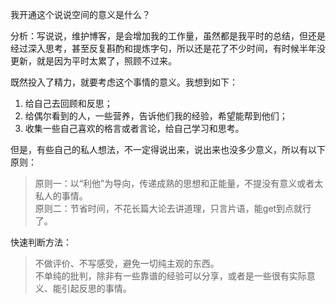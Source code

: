 我开通这个说说空间的意义是什么？  

分析：写说说，维护博客，是会增加我的工作量，虽然都是我平时的总结，但还是经过深入思考，甚至反复斟酌和提炼字句，所以还是花了不少时间，有时候半年没更新，就是因为平时太累了，照顾不过来。  

既然投入了精力，就要考虑这个事情的意义。我想到如下： 

1. 给自己去回顾和反思；
2. 给偶尔看到的人，一些营养，告诉他们我的经验，希望能帮到他们；
3. 收集一些自己喜欢的格言或者言论，给自己学习和思考。

但是，有些自己的私人想法，不一定得说出来，说出来也没多少意义，所以有以下原则： 

> 原则一：以“利他”为导向，传递成熟的思想和正能量，不提没有意义或者太私人的事情。  
> 原则二：节省时间，不花长篇大论去讲道理，只言片语，能get到点就行了。  


快速判断方法：  

> 不做评价、不写感受，避免一切纯主观的东西。  
> 不单纯的批判，除非有一些靠谱的经验可以分享，或者是一些很有实际意义、能引起反思的事情。  
